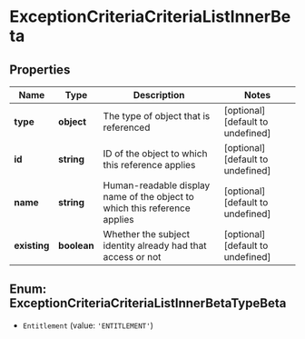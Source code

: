 # ExceptionCriteriaCriteriaListInnerBeta

## Properties

Name | Type | Description | Notes
------------ | ------------- | ------------- | -------------
**type** | **object** | The type of object that is referenced | [optional] [default to undefined]
**id** | **string** | ID of the object to which this reference applies | [optional] [default to undefined]
**name** | **string** | Human-readable display name of the object to which this reference applies | [optional] [default to undefined]
**existing** | **boolean** | Whether the subject identity already had that access or not | [optional] [default to undefined]



## Enum: ExceptionCriteriaCriteriaListInnerBetaTypeBeta


* `Entitlement` (value: `'ENTITLEMENT'`)



